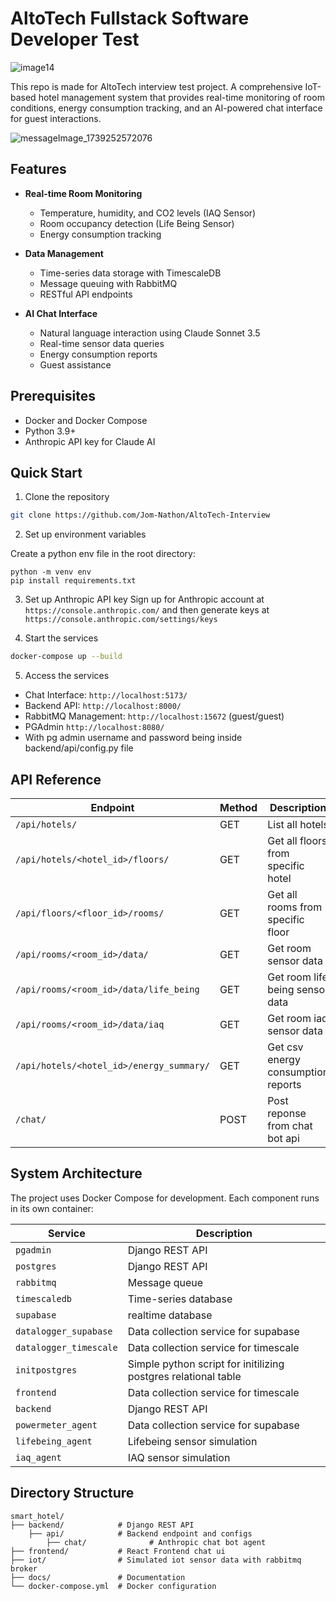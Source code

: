 # AltoTech Fullstack Software Developer Test

![image14](https://github.com/user-attachments/assets/61065858-d641-4d94-b83f-1debdd7cc4b8)


This repo is made for AltoTech interview test project.
A comprehensive IoT-based hotel management system that provides real-time monitoring of room conditions, energy consumption tracking, and an AI-powered chat interface for guest interactions.

![messageImage_1739252572076](https://github.com/user-attachments/assets/f3a19a54-d991-4b24-ae57-000e103bede4)

## Features

- **Real-time Room Monitoring**
  - Temperature, humidity, and CO2 levels (IAQ Sensor)
  - Room occupancy detection (Life Being Sensor)
  - Energy consumption tracking

- **Data Management**
  - Time-series data storage with TimescaleDB
  - Message queuing with RabbitMQ
  - RESTful API endpoints

- **AI Chat Interface**
  - Natural language interaction using Claude Sonnet 3.5
  - Real-time sensor data queries
  - Energy consumption reports
  - Guest assistance

## Prerequisites

- Docker and Docker Compose
- Python 3.9+
- Anthropic API key for Claude AI

## Quick Start

1. Clone the repository
```bash
git clone https://github.com/Jom-Nathon/AltoTech-Interview
```

2. Set up environment variables

Create a python env file in the root directory:
```
python -m venv env
pip install requirements.txt
```

3. Set up Anthropic API key
Sign up for Anthropic account at
`https://console.anthropic.com/`
and then generate keys at
`https://console.anthropic.com/settings/keys`

5. Start the services
```bash
docker-compose up --build
```

5. Access the services
- Chat Interface: `http://localhost:5173/`
- Backend API: `http://localhost:8000/`
- RabbitMQ Management: `http://localhost:15672` (guest/guest)
- PGAdmin `http://localhost:8080/`
- With pg admin username and password being inside backend/api/config.py file

## API Reference

| Endpoint | Method | Description |
|----------|--------|-------------|
| `/api/hotels/` | GET | List all hotels |
| `/api/hotels/<hotel_id>/floors/` | GET | Get all floors from specific hotel |
| `/api/floors/<floor_id>/rooms/` | GET | Get all rooms from specific floor |
| `/api/rooms/<room_id>/data/` | GET | Get room sensor data |
| `/api/rooms/<room_id>/data/life_being` | GET | Get room life being sensor data |
| `/api/rooms/<room_id>/data/iaq` | GET | Get room iaq sensor data |
| `/api/hotels/<hotel_id>/energy_summary/` | GET | Get csv energy consumption reports |
| `/chat/` | POST | Post reponse from chat bot api |

## System Architecture

The project uses Docker Compose for development. Each component runs in its own container:

| Service | Description |
|---------|-------------|
| `pgadmin` | Django REST API |
| `postgres` | Django REST API |
| `rabbitmq` | Message queue |
| `timescaledb` | Time-series database |
| `supabase` | realtime database |
| `datalogger_supabase` | Data collection service for supabase |
| `datalogger_timescale` | Data collection service for timescale |
| `initpostgres` | Simple python script for initilizing postgres relational table |
| `frontend` | Data collection service for timescale |
| `backend` | Django REST API |
| `powermeter_agent` | Data collection service for supabase |
| `lifebeing_agent` | Lifebeing sensor simulation |
| `iaq_agent` | IAQ sensor simulation |

## Directory Structure

```
smart_hotel/
├── backend/            # Django REST API
    ├── api/            # Backend endpoint and configs
        ├── chat/              # Anthropic chat bot agent
├── frontend/           # React Frontend chat ui
├── iot/                # Simulated iot sensor data with rabbitmq broker
├── docs/               # Documentation
└── docker-compose.yml  # Docker configuration
```

